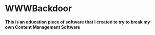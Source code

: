 # WWWBackdoor

**This is an education piece of software that I created to try to break my own Content Management Software**

